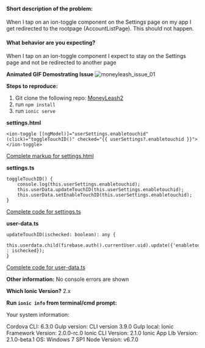 #### Short description of the problem:

When I tap on an ion-toggle component on the Settings page on my app I get redirected to the rootpage (AccountListPage). This should not happen.

#### What behavior are you expecting?

When I tap on an ion-toggle component I expect to stay on the Settings page and not be redirected to another page

**Animated GIF Demostrating Issue**
![moneyleash_issue_01](https://cloud.githubusercontent.com/assets/6364855/19134694/964a8710-8b2d-11e6-8632-b23929b39a8d.gif)


**Steps to reproduce:**
1. Git clone the following repo: [MoneyLeash2](https://github.com/gigocabrera/MoneyLeash2)
2. run `npm install`
3. run `ionic serve`

**settings.html**
```
<ion-toggle [(ngModel)]="userSettings.enabletouchid" (click)="toggleTouchID()" checked="{{ userSettings?.enabletouchid }}"></ion-toggle>
```
[Complete markup for settings.html](https://github.com/gigocabrera/MoneyLeash2/blob/master/src/pages/mysettings/settings/settings.html#L55)

 
**settings.ts**
```
toggleTouchID() {
    console.log(this.userSettings.enabletouchid);
    this.userData.updateTouchID(this.userSettings.enabletouchid);
    this.userData.setEnableTouchID(this.userSettings.enabletouchid);
}
```
[Complete code for settings.ts](https://github.com/gigocabrera/MoneyLeash2/blob/master/src/pages/mysettings/settings/settings.ts#L59)


**user-data.ts**
```
updateTouchID(ischecked: boolean): any {
    this.userdata.child(firebase.auth().currentUser.uid).update({'enabletouchid' : ischecked});
}
```
[Complete code for user-data.ts](https://github.com/gigocabrera/MoneyLeash2/blob/master/src/providers/user-data.ts#L101)



**Other information:** 
No console errors are shown
 

**Which Ionic Version?**  2.x

**Run `ionic info` from terminal/cmd prompt:**

Your system information:

Cordova CLI: 6.3.0
Gulp version:  CLI version 3.9.0
Gulp local:
Ionic Framework Version: 2.0.0-rc.0
Ionic CLI Version: 2.1.0
Ionic App Lib Version: 2.1.0-beta.1
OS: Windows 7 SP1
Node Version: v6.7.0
